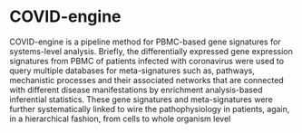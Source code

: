 # COVID-engine
COVID-engine is a pipeline method for PBMC-based gene signatures for systems-level analysis.
Briefly, the differentially expressed gene expression signatures from PBMC of patients infected with coronavirus were used to query multiple databases for meta-signatures such as, pathways, mechanistic processes and their associated networks that are connected with different disease manifestations by enrichment analysis-based inferential statistics. These gene signatures and meta-signatures were further systematically linked to wire the pathophysiology in patients, again, in a hierarchical fashion, from cells to whole organism level 
